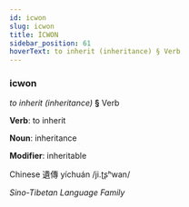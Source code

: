 ```yaml
---
id: icwon
slug: icwon
title: İCWON
sidebar_position: 61
hoverText: to inherit (inheritance) § Verb
---
```


### icwon

*to inherit (inheritance)* **§** Verb

**Verb**: to inherit

**Noun**: inheritance

**Modifier**: inheritable

Chinese 遺傳 yíchuán /ji.ʈʂʰwan/

*Sino-Tibetan Language Family*